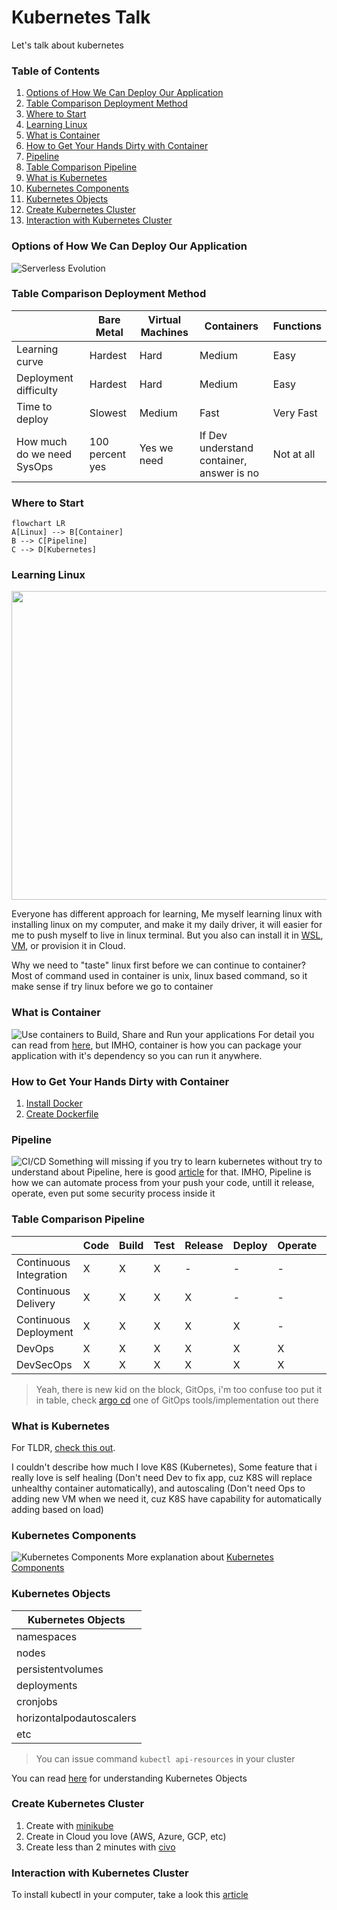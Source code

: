 # **Kubernetes Talk**
Let's talk about kubernetes
### **Table of Contents**
1. [Options of How We Can Deploy Our Application](https://github.com/ludesdeveloper/kubernetes-talk#options-of-how-we-can-deploy-our-application)
2. [Table Comparison Deployment Method](https://github.com/ludesdeveloper/kubernetes-talk#table-comparison-deployment-method)
3. [Where to Start](https://github.com/ludesdeveloper/kubernetes-talk#where-to-start)
4. [Learning Linux](https://github.com/ludesdeveloper/kubernetes-talk#learning-linux)
5. [What is Container](https://github.com/ludesdeveloper/kubernetes-talk#what-is-container)
6. [How to Get Your Hands Dirty with Container](https://github.com/ludesdeveloper/kubernetes-talk#how-to-get-your-hands-dirty-with-container)
7. [Pipeline](https://github.com/ludesdeveloper/kubernetes-talk#pipeline)
8. [Table Comparison Pipeline](https://github.com/ludesdeveloper/kubernetes-talk#table-comparison-pipeline)
9. [What is Kubernetes](https://github.com/ludesdeveloper/kubernetes-talk#what-is-kubernetes)
10. [Kubernetes Components](https://github.com/ludesdeveloper/kubernetes-talk#kubernetes-components)
11. [Kubernetes Objects](https://github.com/ludesdeveloper/kubernetes-talk#kubernetes-objects)
12. [Create Kubernetes Cluster](https://github.com/ludesdeveloper/kubernetes-talk#create-kubernetes-cluster)
13. [Interaction with Kubernetes Cluster](https://github.com/ludesdeveloper/kubernetes-talk#interaction-with-kubernetes-cluster)
### **Options of How We Can Deploy Our Application**
![Serverless Evolution](pic/serverless_evolution.png)
### **Table Comparison Deployment Method**
|   | Bare Metal | Virtual Machines | Containers | Functions |
| - | - | - | - | - |
| Learning curve | Hardest  | Hard  | Medium | Easy |
| Deployment difficulty | Hardest  | Hard  | Medium | Easy |
| Time to deploy | Slowest  | Medium  | Fast | Very Fast |
| How much do we need SysOps | 100 percent yes | Yes we need | If Dev understand container, answer is no | Not at all |
### **Where to Start**
```mermaid
flowchart LR
A[Linux] --> B[Container]
B --> C[Pipeline]
C --> D[Kubernetes]
```
### **Learning Linux**

<p align="center">
  <img width="695" height="494" src="pic/linux-thug-life.jpeg">
</p>

Everyone has different approach for learning, Me myself learning linux with installing linux on my computer, and make it my daily driver, it will
easier for me to push myself to live in linux terminal. But you also can install it in [WSL](https://docs.microsoft.com/en-us/windows/wsl/install), 
[VM](https://www.virtualbox.org/), or provision it in Cloud.

Why we need to "taste" linux first before we can continue to container? Most of command used in container is unix, linux based command, so it make sense
if try linux before we go to container
### **What is Container**
![Use containers to Build, Share and Run your applications](pic/container-what-is-container.png)
For detail you can read from [here](https://www.docker.com/resources/what-container), but IMHO, container is how you can package your application
with it's dependency so you can run it anywhere.
### **How to Get Your Hands Dirty with Container**
1. [Install Docker](https://docs.docker.com/get-docker/)
2. [Create Dockerfile](https://docs.docker.com/language/python/build-images/)
### **Pipeline**
![CI/CD](pic/CI-CD.png)
Something will missing if you try to learn kubernetes without try to understand about Pipeline, here is good [article](https://docs.gitlab.com/ee/ci/introduction/)
for that. IMHO, Pipeline is how we can automate process from your push your code, untill it release, operate, even put some security process inside it
### **Table Comparison Pipeline**
| | Code | Build | Test | Release | Deploy | Operate | Monitor | Security |
| - | - | - | - | - | - | - | - | - |
| Continuous Integration | X | X | X | - | - | - | - | - |
| Continuous Delivery | X | X | X | X | - | - | - | - |
| Continuous Deployment | X | X | X | X | X | - | - | - |
| DevOps | X | X | X | X | X | X | X | - |
| DevSecOps | X | X | X | X | X | X | X | X |
> Yeah, there is new kid on the block, GitOps, i'm too confuse too put it in table, check [argo cd](https://argo-cd.readthedocs.io/en/stable/)
one of GitOps tools/implementation out there
### **What is Kubernetes**
For TLDR, [check this out](https://kubernetes.io/docs/concepts/overview/what-is-kubernetes/).

I couldn't describe how much I love K8S (Kubernetes),
Some feature that i really love is self healing (Don't need Dev to fix app, cuz K8S will replace unhealthy container automatically), and autoscaling 
(Don't need Ops to adding new VM when we need it, cuz K8S have capability for automatically adding based on load)
### **Kubernetes Components**
![Kubernetes Components](pic/components-of-kubernetes.svg)
More explanation about [Kubernetes Components](https://kubernetes.io/docs/concepts/overview/components/)
### **Kubernetes Objects**
| Kubernetes Objects |
| - |
| namespaces |
| nodes |
| persistentvolumes |
| deployments |
| cronjobs |
| horizontalpodautoscalers |
| etc |
> You can issue command `kubectl api-resources` in your cluster

You can read [here](https://kubernetes.io/docs/concepts/overview/working-with-objects/kubernetes-objects/) for understanding Kubernetes Objects
### **Create Kubernetes Cluster**
1. Create with [minikube](https://minikube.sigs.k8s.io/docs/start/)
2. Create in Cloud you love (AWS, Azure, GCP, etc)
3. Create less than 2 minutes with [civo](https://www.civo.com/learn/creating-a-cluster-the-path-to-success)
### **Interaction with Kubernetes Cluster**
To install kubectl in your computer, take a look this [article](https://kubernetes.io/docs/tasks/tools/)
